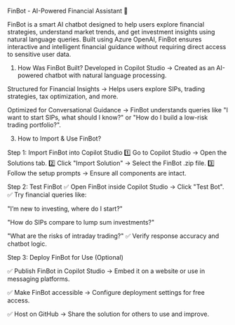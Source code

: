 FinBot - AI-Powered Financial Assistant 💸

FinBot is a smart AI chatbot designed to help users explore financial strategies, understand market trends, and get investment insights using natural language queries. Built using Azure OpenAI, FinBot ensures interactive and intelligent financial guidance without requiring direct access to sensitive user data.


 1. How Was FinBot Built?
Developed in Copilot Studio → Created as an AI-powered chatbot with natural language processing.

Structured for Financial Insights → Helps users explore SIPs, trading strategies, tax optimization, and more.

Optimized for Conversational Guidance → FinBot understands queries like "I want to start SIPs, what should I know?" or "How do I build a low-risk trading portfolio?".

 3. How to Import & Use FinBot?
    
Step 1: Import FinBot into Copilot Studio
1️⃣ Go to Copilot Studio → Open the Solutions tab. 
2️⃣ Click "Import Solution" → Select the FinBot .zip file. 
3️⃣ Follow the setup prompts → Ensure all components are intact.

Step 2: Test FinBot
✅ Open FinBot inside Copilot Studio → Click "Test Bot". 
✅ Try financial queries like:

"I’m new to investing, where do I start?"

"How do SIPs compare to lump sum investments?"

"What are the risks of intraday trading?" ✅ Verify response accuracy and chatbot logic.

Step 3: Deploy FinBot for Use (Optional)

✅ Publish FinBot in Copilot Studio → Embed it on a website or use in messaging platforms. 

✅ Make FinBot accessible → Configure deployment settings for free access. 

✅ Host on GitHub → Share the solution for others to use and improve.


